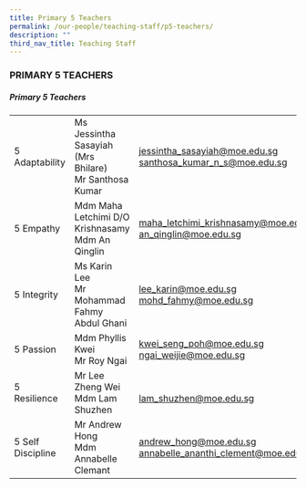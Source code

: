 ```yaml
---
title: Primary 5 Teachers
permalink: /our-people/teaching-staff/p5-teachers/
description: ""
third_nav_title: Teaching Staff
---
```

### PRIMARY 5 TEACHERS

##### Primary 5 Teachers

|  	|  	|  	|
|---	|---	|---	|
| 5 Adaptability 	| Ms Jessintha Sasayiah (Mrs Bhilare)<br>Mr Santhosa Kumar	| [jessintha\_sasayiah@moe.edu.sg](mailto:jessintha_sasayiah@moe.edu.sg) <br>[santhosa\_kumar_n_s@moe.edu.sg](mailto:santhosa_kumar_n_s@edu.gov.sg)	|
| 5 Empathy 	| Mdm Maha Letchimi D/O Krishnasamy<br>Mdm An Qinglin 	| [maha\_letchimi\_krishnasamy@moe.edu.sg](mailto:maha_letchimi_krishnasamy@moe.edu.sg) <br>[an\_qinglin@moe.edu.sg](mailto:an_qinglin@moe.edu.sg)	|
| 5 Integrity 	| Ms Karin Lee<br>Mr Mohammad Fahmy Abdul Ghani 	| [lee\_karin@moe.edu.sg](mailto:lee_karin@moe.edu.sg) <br>[mohd\_fahmy@moe.edu.sg](mailto:mohd_fahmy@moe.edu.sg) 	|
| 5 Passion 	| Mdm Phyllis Kwei<br>Mr Roy Ngai  	| [kwei\_seng\_poh@moe.edu.sg](mailto:kwei_seng_poh@moe.edu.sg ) <br>[ngai\_weijie@moe.edu.sg](mailto:ngai_weijie@moe.edu.sg) 	|
| 5 Resilience 	| Mr Lee Zheng Wei<br>Mdm Lam Shuzhen| [](mailto:ho_kam_seng_tommy@moe.edu.sg) <br>[lam\_shuzhen@moe.edu.sg](mailto:lam_shuzhen@moe.edu.sg)	|
| 5 Self Discipline 	| Mr Andrew Hong<br>Mdm Annabelle Clemant| [andrew\_hong@moe.edu.sg](mailto:andrew_hong@moe.edu.sg) <br>[annabelle\_ananthi\_clement@moe.edu.sg](mailto:annabelle_ananthi_clemant@moe.edu.sg)	|